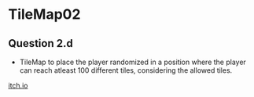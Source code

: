 # TileMap02

## Question 2.d 
- TileMap to place the player randomized in a position where the player can reach atleast 100 different tiles, considering the allowed tiles.

[itch.io](https://parkpulse.itch.io/tilemap2)
